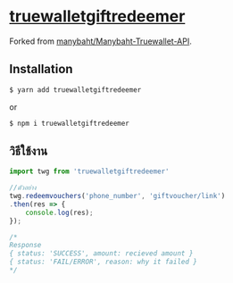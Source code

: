 ﻿# [truewalletgiftredeemer](https://yarn.pm/truewalletgiftredeemer)

Forked from [manybaht/Manybaht-Truewallet-API](https://github.com/manybaht/Manybaht-Truewallet-API).

## Installation
```bash
$ yarn add truewalletgiftredeemer
```

or

```bash
$ npm i truewalletgiftredeemer
```

## วิธีใช้งาน

```javascript
import twg from 'truewalletgiftredeemer'

//ตัวอย่าง
twg.redeemvouchers('phone_number', 'giftvoucher/link')
.then(res => {
    console.log(res);
});

/*
Response
{ status: 'SUCCESS', amount: recieved amount }
{ status: 'FAIL/ERROR', reason: why it failed }
*/
```